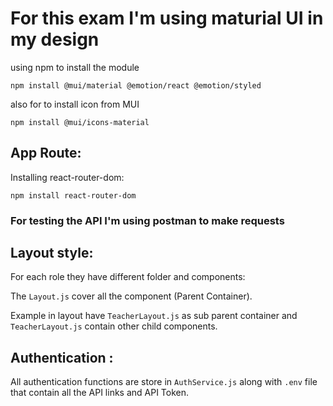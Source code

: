 # For this exam I'm using maturial UI in my design
using npm to install the module
```
npm install @mui/material @emotion/react @emotion/styled
```
also for to install icon from MUI 
```
npm install @mui/icons-material
```

## App Route:
Installing react-router-dom:

```
npm install react-router-dom
```

### For testing the API I'm using postman to make requests

## Layout style:

For each role they have different folder and components:

The `Layout.js` cover all the component (Parent Container). 

Example in layout have `TeacherLayout.js` as sub parent container 
and `TeacherLayout.js` contain other child components.

## Authentication :

All authentication functions are store in `AuthService.js` along with `.env` file that contain all the API links and API Token.


